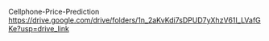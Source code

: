 Cellphone-Price-Prediction
https://drive.google.com/drive/folders/1n_2aKvKdi7sDPUD7yXhzV61I_LVafGKe?usp=drive_link

